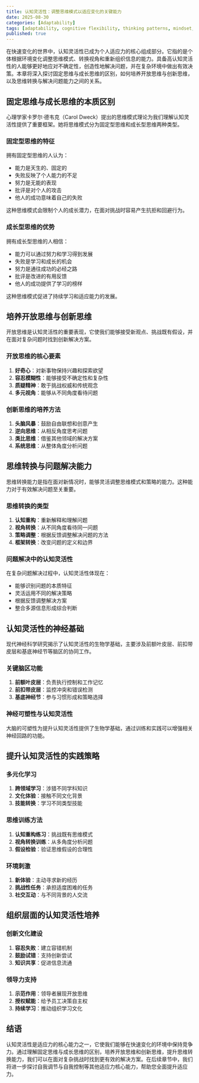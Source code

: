 ```yaml
---
title: 认知灵活性：调整思维模式以适应变化的关键能力
date: 2025-08-30
categories: [Adaptability]
tags: [adaptability, cognitive flexibility, thinking patterns, mindset, problem solving]
published: true
---
```


在快速变化的世界中，认知灵活性已成为个人适应力的核心组成部分。它指的是个体根据环境变化调整思维模式、转换视角和重新组织信息的能力。具备高认知灵活性的人能够更好地应对不确定性，创造性地解决问题，并在复杂环境中做出有效决策。本章将深入探讨固定思维与成长思维的区别，如何培养开放思维与创新思维，以及思维转换与解决问题能力之间的关系。

## 固定思维与成长思维的本质区别

心理学家卡罗尔·德韦克（Carol Dweck）提出的思维模式理论为我们理解认知灵活性提供了重要框架。她将思维模式分为固定型思维和成长型思维两种类型。

### 固定型思维的特征
拥有固定型思维的人认为：
- 能力是天生的、固定的
- 失败反映了个人能力的不足
- 努力是无能的表现
- 批评是对个人的攻击
- 他人的成功意味着自己的失败

这种思维模式会限制个人的成长潜力，在面对挑战时容易产生抗拒和回避行为。

### 成长型思维的优势
拥有成长型思维的人相信：
- 能力可以通过努力和学习得到发展
- 失败是学习和成长的机会
- 努力是通往成功的必经之路
- 批评是改进的有用反馈
- 他人的成功提供了学习的榜样

这种思维模式促进了持续学习和适应能力的发展。

## 培养开放思维与创新思维

开放思维是认知灵活性的重要表现，它使我们能够接受新观点、挑战既有假设，并在面对复杂问题时找到创新解决方案。

### 开放思维的核心要素
1. **好奇心**：对新事物保持兴趣和探索欲望
2. **容忍模糊性**：能够接受不确定性和复杂性
3. **质疑精神**：敢于挑战权威和传统观念
4. **多元视角**：能够从不同角度看待问题

### 创新思维的培养方法
1. **头脑风暴**：鼓励自由联想和创意产生
2. **逆向思维**：从相反角度思考问题
3. **类比思维**：借鉴其他领域的解决方案
4. **系统思维**：从整体角度分析问题

## 思维转换与问题解决能力

思维转换能力是指在面对新情况时，能够灵活调整思维模式和策略的能力。这种能力对于有效解决问题至关重要。

### 思维转换的类型
1. **认知重构**：重新解释和理解问题
2. **视角转换**：从不同角度看待同一问题
3. **策略调整**：根据反馈调整解决问题的方法
4. **框架转换**：改变问题的定义和边界

### 问题解决中的认知灵活性
在复杂问题解决过程中，认知灵活性体现在：
- 能够识别问题的本质特征
- 灵活运用不同的解决策略
- 根据反馈调整解决方案
- 整合多源信息形成综合判断

## 认知灵活性的神经基础

现代神经科学研究揭示了认知灵活性的生物学基础，主要涉及前额叶皮层、前扣带皮层和基底神经节等脑区的协同工作。

### 关键脑区功能
1. **前额叶皮层**：负责执行控制和工作记忆
2. **前扣带皮层**：监控冲突和错误检测
3. **基底神经节**：参与习惯形成和策略选择

### 神经可塑性与认知灵活性
大脑的可塑性为提升认知灵活性提供了生物学基础，通过训练和实践可以增强相关神经回路的功能。

## 提升认知灵活性的实践策略

### 多元化学习
1. **跨领域学习**：涉猎不同学科知识
2. **文化体验**：接触不同文化背景
3. **技能转换**：学习不同类型技能

### 思维训练方法
1. **认知重构练习**：挑战既有思维模式
2. **视角转换训练**：从多角度分析问题
3. **假设检验**：验证思维假设的合理性

### 环境刺激
1. **新体验**：主动寻求新的经历
2. **挑战性任务**：承担适度困难的任务
3. **社交互动**：与不同背景的人交流

## 组织层面的认知灵活性培养

### 创新文化建设
1. **容忍失败**：建立容错机制
2. **鼓励试错**：支持创新尝试
3. **知识共享**：促进信息流通

### 领导力支持
1. **示范作用**：领导者展现开放思维
2. **授权赋能**：给予员工决策自主权
3. **持续学习**：推动组织学习文化

## 结语

认知灵活性是适应力的核心能力之一，它使我们能够在快速变化的环境中保持竞争力。通过理解固定思维与成长思维的区别，培养开放思维和创新思维，提升思维转换能力，我们可以在面对复杂挑战时找到更有效的解决方案。在后续章节中，我们将进一步探讨自我调节与自我控制等其他适应力核心能力，帮助您全面提升适应力。